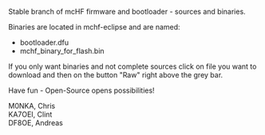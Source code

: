 Stable branch of mcHF firmware and bootloader - sources and binaries.

Binaries are located in mchf-eclipse and are named:
- bootloader.dfu
- mchf_binary_for_flash.bin

If you only want binaries and not complete sources click on file you want to download and then on the button "Raw" right above the grey bar.

Have fun - Open-Source opens possibilities!

M0NKA, Chris<br>
KA7OEI, Clint<br>
DF8OE, Andreas
